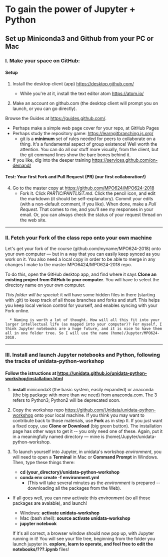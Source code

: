 # To gain the power of Jupyter + Python
## Set up Miniconda3 and Github from your PC or Mac

### I. Make your space on GitHub: 

#### Setup 
1. Install the desktop client (app) https://desktop.github.com/
   - While you're at it, install the text editor atom https://atom.io/
   
2. Make an account on github.com (the desktop client will prompt you on launch, or you can go directly). 

Browse the Guides at https://guides.github.com/. 

  - Perhaps make a simple web page cover for your repo, at GitHub Pages
  - Perhaps study the repository game: https://learngitbranching.js.org/ 
      - git is a **minimum** set of rules needed for peers to collaborate on a thing. It's a fundamental aspect of group existence! Well worth the attention. You can do all our stuff more visually, from the client, but the git command lines show the bare bones behind it. 
   - If you like, dig into the deeper training https://services.github.com/on-demand/

#### Test: Your first Fork and Pull Request (PR) (our first collaboration!) 

4. Go to the master copy at https://github.com/MPO624/MPO624-2018
   * Fork it. Click _PARTICIPANTLIST.md_. Click the pencil icon, and edit the markdown (it should be self-explanatory). Commit your edits (with a non-default comment, if you like). When done, make a _Pull Request_. That comes to me, and you'll see my responses in your email. Or, you can always check the status of your request thread on the web site. 

-------------------------
### II. Fetch your Fork of the class repo onto your own machine

Let's get your fork of the course (github.com/myname/MPO624-2018) onto your own computer — but in a way that you can easily keep synced as you work on it.  You also need a local copy in order to be able to merge in any changes I make to the master MPO6424/MPO624-2018 repo. 

To do this, open the GitHub desktop app, and find where it says **Clone an existing project from GitHub to your computer**. You will have to select the directory name on your own computer. 

   *This folder will be special*: it will have some hidden files in there (starting with .git) to keep track of all those branches and forks and stuff. This helps you keep local verison control for yourself, and enables syncing with your Fork online. 

      * Naming is worth a lot of thought. How will all this fit into your larger intellectual life (as mapped into your computer)? For myself, I think Jupyter notebooks are a huge future, and it is nice to have them all in one folder tree. So I will use the name (home)/Jupyter/MPO624-2018. 

----------------------
### III. Install and launch Jupyter notebooks and Python, following the tracks of unidata-python-workshop

#### Follow the istructions at https://unidata.github.io/unidata-python-workshop/installation.html

   1. **install** miniconda3 (the basic system, easily expanded) or anaconda (the big package with more than we need) from anaconda.com. The 3 refers to Python3; Python2 will be deprecated soon.
   
   2. Copy the workshop repo  https://github.com/Unidata/unidata-python-workshop onto your local machine. If you think you may want to contribute back to those materials, use **Fork** as in step II. If you just want a fixed copy, use **Clone or Download** (big green button). The installation page has other ways to get it -- you only need one of these. Again, put it in a meaningfully named directory — mine is (home)/Jupyter/unidata-python-workshop. 

   3. To launch yourself into Jupyter, in unidata's workshop _environment_, you will need to open a **Terminal** in Mac or **Command Prompt** in Windows. Then, type these things there: 
   
      * **cd (your_directory)/unidata-python-workshop**
      * **conda env create -f environment.yml**
        * (This will take several minutes as the _environment_ is prepared -- downloading all the packages from the Web). 
      
   * If all goes well, you can now activate this _environment_ (so all those packages are avalable), and launch! 
      * Windows: **activate unidata-workshop**
      * Mac (bash shell): **source activate unidata-workshop**
      * **jupyter notebook**
      
      If it's all correct, a browser window should now pop up, with Jupyter running in it! You will see your file tree, beginning from the folder you launch jupyter in. **explore, learn to operate, and feel free to edit the notebooks/???.ipynb** files!


